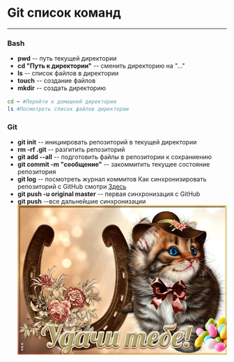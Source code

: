 # Git список команд
----
### Bash
* **pwd** -- путь текущей директории
* **сd "Путь к директории"** -- сменить директорию на "..."
* **ls** -- список файлов в директории
* **touch** -- создание файлов
* **mkdir** -- создать директорию
```bash
cd ~ #Перейти к домашней директории
ls #Посмотреть список файлов директории
```
### Git
* **git init** -- инициировать репозиторий в текущей директории
* **rm -rf .git** -- разгитить репозиторий
* **git add --all** -- подготовить файлы в репозитории к сохраниению
* **git commit -m "сообщение"** -- закоммитить текущее состояние репозитория
* **git log** -- посмотреть журнал коммитов
Как синхронизировать репозиторий с GitHub смотри [Здесь](https://practicum.yandex.ru/profile/git-basics/)
* **git push -u original master** -- первая синхронизация с GitHub
* **git push** --все дальнейшие синхронизации
![Удачи](pic.jpg)